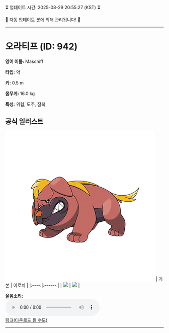 
⏳ 업데이트 시간: 2025-08-29 20:55:27 (KST) ⏳

🤖 자동 업데이트 봇에 의해 관리됩니다! 🤖

---

# 오라티프 (ID: 942)
**영어 이름:** Maschiff

**타입:** 악

**키:** 0.5 m

**몸무게:** 16.0 kg

**특성:** 위협, 도주, 잠복

## 공식 일러스트
![](https://raw.githubusercontent.com/PokeAPI/sprites/master/sprites/pokemon/other/official-artwork/942.png)
| 기본 | 이로치 |
|:----:|:------:|
| <img src="http://play.pokemonshowdown.com/sprites/ani/maschiff.gif" width="200"> | <img src="http://play.pokemonshowdown.com/sprites/ani-shiny/maschiff.gif" width="200"> |

**울음소리:**<br><audio controls src="https://raw.githubusercontent.com/PokeAPI/cries/main/cries/pokemon/latest/942.ogg"></audio><br> [링크(다운로드 될 수도)](https://raw.githubusercontent.com/PokeAPI/cries/main/cries/pokemon/latest/942.ogg)


---
